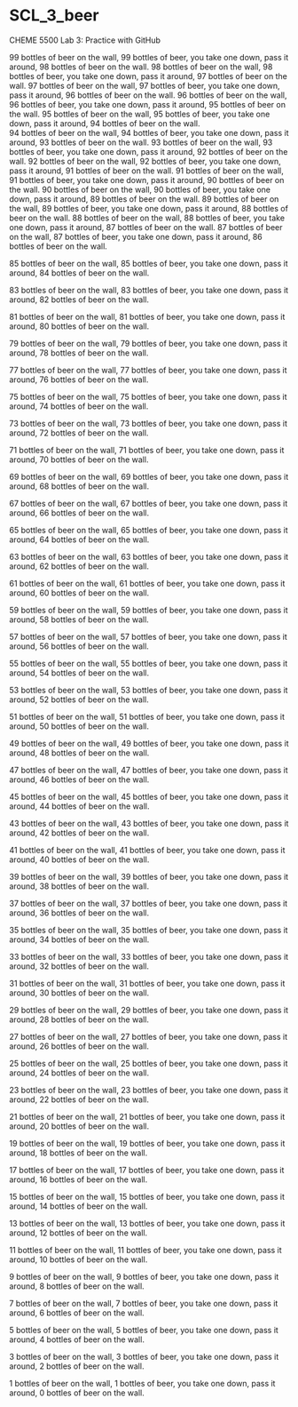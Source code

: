 # SCL_3_beer
CHEME 5500 Lab 3: Practice with GitHub

99 bottles of beer on the wall, 99 bottles of beer, you take one down, pass it around, 98 bottles of beer on the wall. 
98 bottles of beer on the wall, 98 bottles of beer, you take one down, pass it around, 97 bottles of beer on the wall. 
97 bottles of beer on the wall, 97 bottles of beer, you take one down, pass it around, 96 bottles of beer on the wall. 
96 bottles of beer on the wall, 96 bottles of beer, you take one down, pass it around, 95 bottles of beer on the wall.
95 bottles of beer on the wall, 95 bottles of beer, you take one down, pass it around, 94 bottles of beer on the wall.  
94 bottles of beer on the wall, 94 bottles of beer, you take one down, pass it around, 93 bottles of beer on the wall. 
93 bottles of beer on the wall, 93 bottles of beer, you take one down, pass it around, 92 bottles of beer on the wall. 
92 bottles of beer on the wall, 92 bottles of beer, you take one down, pass it around, 91 bottles of beer on the wall. 
91 bottles of beer on the wall, 91 bottles of beer, you take one down, pass it around, 90 bottles of beer on the wall. 
90 bottles of beer on the wall, 90 bottles of beer, you take one down, pass it around, 89 bottles of beer on the wall. 
89 bottles of beer on the wall, 89 bottles of beer, you take one down, pass it around, 88 bottles of beer on the wall.
88 bottles of beer on the wall, 88 bottles of beer, you take one down, pass it around, 87 bottles of beer on the wall.
87 bottles of beer on the wall, 87 bottles of beer, you take one down, pass it around, 86 bottles of beer on the wall.

85 bottles of beer on the wall, 85 bottles of beer, you take one down, pass it around, 84 bottles of beer on the wall.

83 bottles of beer on the wall, 83 bottles of beer, you take one down, pass it around, 82 bottles of beer on the wall.

81 bottles of beer on the wall, 81 bottles of beer, you take one down, pass it around, 80 bottles of beer on the wall.

79 bottles of beer on the wall, 79 bottles of beer, you take one down, pass it around, 78 bottles of beer on the wall.

77 bottles of beer on the wall, 77 bottles of beer, you take one down, pass it around, 76 bottles of beer on the wall.

75 bottles of beer on the wall, 75 bottles of beer, you take one down, pass it around, 74 bottles of beer on the wall.

73 bottles of beer on the wall, 73 bottles of beer, you take one down, pass it around, 72 bottles of beer on the wall.

71 bottles of beer on the wall, 71 bottles of beer, you take one down, pass it around, 70 bottles of beer on the wall.

69 bottles of beer on the wall, 69 bottles of beer, you take one down, pass it around, 68 bottles of beer on the wall.

67 bottles of beer on the wall, 67 bottles of beer, you take one down, pass it around, 66 bottles of beer on the wall.

65 bottles of beer on the wall, 65 bottles of beer, you take one down, pass it around, 64 bottles of beer on the wall.

63 bottles of beer on the wall, 63 bottles of beer, you take one down, pass it around, 62 bottles of beer on the wall.

61 bottles of beer on the wall, 61 bottles of beer, you take one down, pass it around, 60 bottles of beer on the wall.

59 bottles of beer on the wall, 59 bottles of beer, you take one down, pass it around, 58 bottles of beer on the wall.

57 bottles of beer on the wall, 57 bottles of beer, you take one down, pass it around, 56 bottles of beer on the wall.

55 bottles of beer on the wall, 55 bottles of beer, you take one down, pass it around, 54 bottles of beer on the wall.

53 bottles of beer on the wall, 53 bottles of beer, you take one down, pass it around, 52 bottles of beer on the wall.

51 bottles of beer on the wall, 51 bottles of beer, you take one down, pass it around, 50 bottles of beer on the wall.

49 bottles of beer on the wall, 49 bottles of beer, you take one down, pass it around, 48 bottles of beer on the wall.

47 bottles of beer on the wall, 47 bottles of beer, you take one down, pass it around, 46 bottles of beer on the wall.

45 bottles of beer on the wall, 45 bottles of beer, you take one down, pass it around, 44 bottles of beer on the wall.

43 bottles of beer on the wall, 43 bottles of beer, you take one down, pass it around, 42 bottles of beer on the wall.

41 bottles of beer on the wall, 41 bottles of beer, you take one down, pass it around, 40 bottles of beer on the wall.

39 bottles of beer on the wall, 39 bottles of beer, you take one down, pass it around, 38 bottles of beer on the wall.

37 bottles of beer on the wall, 37 bottles of beer, you take one down, pass it around, 36 bottles of beer on the wall.

35 bottles of beer on the wall, 35 bottles of beer, you take one down, pass it around, 34 bottles of beer on the wall.

33 bottles of beer on the wall, 33 bottles of beer, you take one down, pass it around, 32 bottles of beer on the wall.

31 bottles of beer on the wall, 31 bottles of beer, you take one down, pass it around, 30 bottles of beer on the wall.

29 bottles of beer on the wall, 29 bottles of beer, you take one down, pass it around, 28 bottles of beer on the wall.

27 bottles of beer on the wall, 27 bottles of beer, you take one down, pass it around, 26 bottles of beer on the wall.

25 bottles of beer on the wall, 25 bottles of beer, you take one down, pass it around, 24 bottles of beer on the wall.

23 bottles of beer on the wall, 23 bottles of beer, you take one down, pass it around, 22 bottles of beer on the wall.

21 bottles of beer on the wall, 21 bottles of beer, you take one down, pass it around, 20 bottles of beer on the wall.

19 bottles of beer on the wall, 19 bottles of beer, you take one down, pass it around, 18 bottles of beer on the wall.

17 bottles of beer on the wall, 17 bottles of beer, you take one down, pass it around, 16 bottles of beer on the wall.

15 bottles of beer on the wall, 15 bottles of beer, you take one down, pass it around, 14 bottles of beer on the wall.

13 bottles of beer on the wall, 13 bottles of beer, you take one down, pass it around, 12 bottles of beer on the wall.

11 bottles of beer on the wall, 11 bottles of beer, you take one down, pass it around, 10 bottles of beer on the wall.

9 bottles of beer on the wall, 9 bottles of beer, you take one down, pass it around, 8 bottles of beer on the wall.

7 bottles of beer on the wall, 7 bottles of beer, you take one down, pass it around, 6 bottles of beer on the wall.

5 bottles of beer on the wall, 5 bottles of beer, you take one down, pass it around, 4 bottles of beer on the wall.

3 bottles of beer on the wall, 3 bottles of beer, you take one down, pass it around, 2 bottles of beer on the wall.

1 bottles of beer on the wall, 1 bottles of beer, you take one down, pass it around, 0 bottles of beer on the wall.
